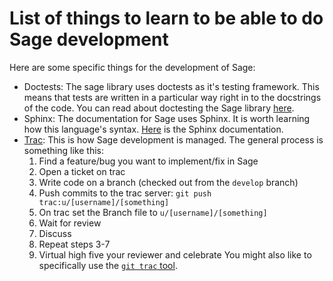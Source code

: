 # List of things to learn to be able to do Sage development

Here are some specific things for the development of Sage:

- Doctests: The sage library uses doctests as it's testing framework. This means
  that tests are written in a particular way right in to the docstrings of the
  code. You can read about doctesting the Sage library
  [here](http://doc.sagemath.org/html/en/reference/doctest/index.html).
- Sphinx: The documentation for Sage uses Sphinx. It is worth learning how this
  language's syntax. [Here](http://sphinx-doc.org/) is the Sphinx documentation.
- [Trac](http://trac.sagemath.org/): This is how Sage development is managed. The general process is
  something like this:
    1. Find a feature/bug you want to implement/fix in Sage
    2. Open a ticket on trac
    3. Write code on a branch (checked out from the `develop` branch)
    4. Push commits to the trac server: `git push trac:u/[username]/[something]`
    5. On trac set the Branch file to `u/[username]/[something]`
    6. Wait for review
    7. Discuss
    8. Repeat steps 3-7
    9. Virtual high five your reviewer and celebrate
  You might also like to specifically use the [`git trac`
  tool](http://doc.sagemath.org/html/en/developer/git_trac.html).
